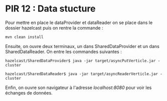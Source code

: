 # PIR 12 : Data stucture

Pour mettre en place le dataProvider et dataReader on se place dans le dossier hazelcast puis on rentre la commande :
```
mvn clean install
```

Ensuite, on ouvre deux terminaux, un dans SharedDataProvider et un dans SharedDataReader. On entre les commandes suivantes :
```
hazelcast/SharedDataProvider$ java -jar target/asyncPutVerticle.jar -cluster

hazelcast/SharedDataReader$ java -jar target/asyncReaderVerticle.jar -cluster
```

Enfin, on ouvre son navigateur à l'adresse _localhost:8080_ pour voir les échanges de données.
